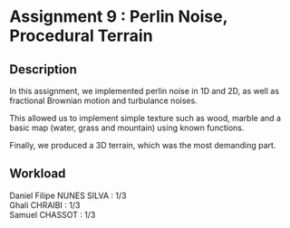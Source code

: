 # Assignment 9 : Perlin Noise, Procedural Terrain

## Description

In this assignment, we implemented perlin noise in 1D and 2D, as well as fractional Brownian motion and turbulance noises.  

This allowed us to implement simple texture such as wood, marble and a basic map (water, grass and mountain) using known functions.

Finally, we produced a 3D terrain, which was the most demanding part.  

## Workload
Daniel Filipe NUNES SILVA : 1/3  
Ghali CHRAIBI : 1/3  
Samuel CHASSOT : 1/3  
